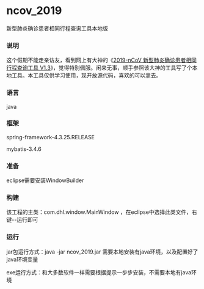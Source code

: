 # ncov_2019
新型肺炎确诊患者相同行程查询工具本地版

### 说明

这个假期不能走亲访友，看到网上有大神的《[2019-nCoV 新型肺炎确诊患者相同行程查询工具 V1.3](https://www.xttblog.com/2020ncov.html?t_date=&t_no=&t_area=%E5%9B%9B%E5%B7%9D)》，觉得特别佩服。闲来无事，顺手参照该大神的工具写了个本地工具。本工具仅供学习使用，现开放源代码，喜欢的可以拿去。

### 语言

java

### 框架

spring-framework-4.3.25.RELEASE

mybatis-3.4.6

### 准备

eclipse需要安装WindowBuilder

### 构建

该工程的主类：com.dhl.window.MainWindow ，在eclipse中选择此类文件，右键--运行即可

### 运行

jar包运行方式：java -jar ncov_2019.jar 需要本地安装有java环境，以及配置好了java环境变量

exe运行方式：和大多数软件一样需要根据提示一步步安装，不需要本地有java环境

